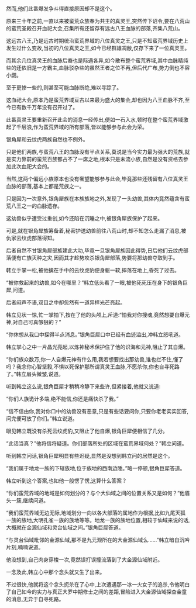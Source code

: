 
然而,他们此番爆发争斗得直接原因却不是这个。

原来三十年之前,一直以来被蛮荒众族奉为共主的真灵王,突然传下诏令,要在八荒山的蛮荒圣殿召开血祀大会,召集所有还留存有远古八王血脉的部落,齐集八荒山。

这远古八王,乃是远古时期统治蛮荒界域的八位真灵之王,只是不知蛮荒界域历史上发生过什么变故,当初的八位真灵之王,如今已经群雄凋敝,仅存下来了一位真灵王。

而其余几位真灵王的血脉后裔也是际遇各异,如今散布整个蛮荒界域,其中血脉精纯些的还依旧是一方霸主,血脉驳杂些的虽然王者之位不再,但后代广布,势力倒也不容小觑。

至于更惨一些的,则甚至可能血脉断绝,难以寻踪了。

这血祀大会,原本乃是蛮荒界域亘古以来最为盛大的集会,却也因为八王血脉不齐,至今已有数千万年没有召开过了。

此番真灵王要重新召开此会的消息一经传出,便如一石入水,顿时在整个蛮荒界域激起了千层浪,作为蛮荒界域的所有部落,皆以能够参与此会为荣。

银角犀和云纹虎两族自然也不例外。

只是他们两族,与蛮荒八王的血脉没有半点关系,莫说是当今实力最为强大的荒族,就是实力靠前的蛮荒百族都占不了一席之地,根本只是末流小族,自然是没有资格去参加此次血祀大会的。

当然,这两个偏远小族原本也没有奢望能够参与此会,毕竟那些还残留有八位真灵王血脉的部落,基本上都是荒族之一。

只是因为一次意外,银角犀族在本族族地之外,发现了一头幼兽,其体内竟然蕴含有蛮荒八王之一的血脉遗存。

这幼兽似乎遭受过重创,如今还陷在沉睡之中,被银角犀族保护了起来。

可是,就在银角犀族筹备着,秘密护送幼兽前往八荒山时,却不知怎么走漏了消息,被仇家云纹虎部落得知。

后者自然不甘银角犀部族建此大功,毕竟一旦银角犀族因此得势,日后他们云纹虎部落便有亡族灭种之灾,因而其才趁势攻杀银角犀部落,势要将那幼兽夺取到手。

韩立手掌一松,被他擒在手中的云纹虎豹便身躯一软,摔落在地上,昏死了过去。

“被你救起来的幼兽,如今在哪里？”韩立低头看了一眼,被他死死压在身下的银角巨犀,问道。

后者闷声不语,双目之中却忽然有一道异样光芒亮起。

韩立见状一惊,忙一掌拍下,按在了他的头颅上,斥道:“怕我对你搜魂,竟然想要自爆元神,对自己可真够狠的？”

“你休想从我口中探得半点消息。”银角巨犀口中已经有血迹溢出,冲韩立怒吼道。

韩立掌心之中一片晶光亮起,以炼神秘术保护住了他的识海和元神,阻止了其自爆。

“你们族众数万,你一人自爆元神有什么用,我若想要找出那幼兽,谁也拦不住,懂了吗？我念你心智坚毅,不惧以死保护那所谓真灵王血脉,不愿杀你,你也自寻死路了。”韩立眉头微皱,说道。

听到韩立这么说,银角巨犀才稍稍冷静下来些许,但紧接着,他就又说道:

“你们人族诡计多端,绝不能信,你还是痛快杀了我。”

“信不信由你,我对你口中的幼兽没有恶意,只是有些话要问你,只要你老老实实回答,问完便可放了你们。”韩立说道。

眼见韩立既没有杀死云纹虎豹,又阻止了他自爆,银角巨犀便相信了几分。

“此话当真？”他将信将疑道。你们部落所处的区域在蛮荒界域何处？”韩立问道。

听到韩立问话,银角巨犀明显有些迟疑,显然是没想到韩立问的居然是这个。

“我们属于地龙一族的下辖族地,位于族地的西南边陲。”略一停顿,银角巨犀答道。

韩立听到这个答案,也如他一般愣了愣,这算什么答案？

“你们蛮荒界域的地域是如何划分的？与个大仙域之间的位置关系又是如何？”他眉头一簇,继续问道。

“我们蛮荒界域无边无际,地域划分一向以各大部落的属地作为根据,比如九尾天狐一族的族地,大明孔雀一族的族地等等。地龙一族的族地位置,相较于仙域来说的话,大概就在金源仙域和灵台仙域之间。”银角巨犀答道。

“与灵台仙域毗邻的金源仙域,那不是九元观所在的大金源仙域么……”韩立暗自沉吟片刻,喃喃说道。

他没想到,自己肉身穿梭一次,竟然误打误撞流落到了大金源仙域附近。

一念及此,韩立心中那个念头就又生了出来。

不过很快,他就将这个念头扼杀在了心中,上次遭遇那一冰一火女子的追杀,令他明白了自己如今的实力与真正大罗中期修士之间的差距,冒险进入大金源仙域探查金童的消息,无异于自寻死路。